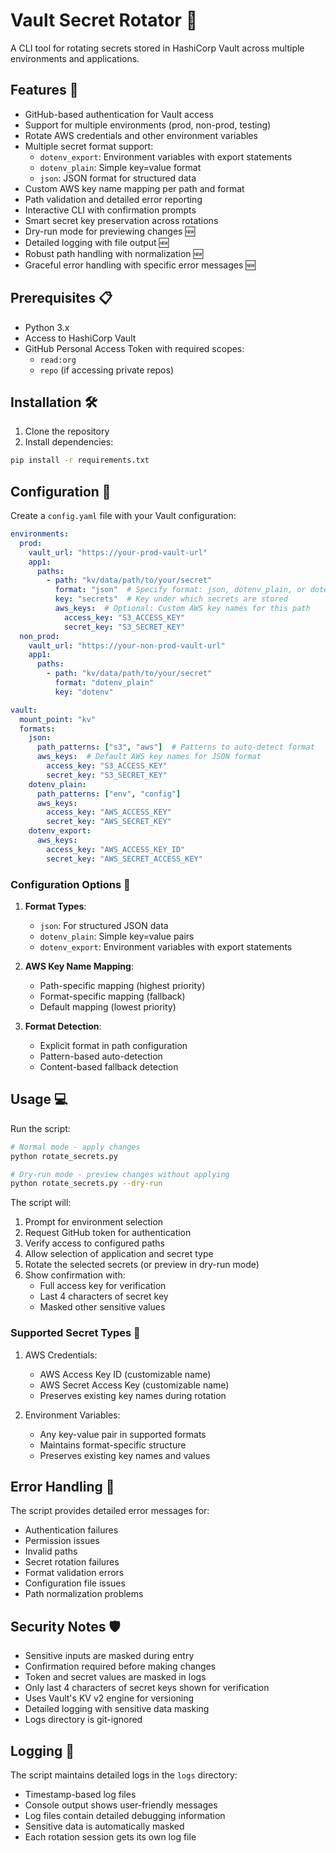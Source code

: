 # Vault Secret Rotator 🔐

A CLI tool for rotating secrets stored in HashiCorp Vault across multiple environments and applications.

## Features 🌟

- GitHub-based authentication for Vault access
- Support for multiple environments (prod, non-prod, testing)
- Rotate AWS credentials and other environment variables
- Multiple secret format support:
  - `dotenv_export`: Environment variables with export statements
  - `dotenv_plain`: Simple key=value format
  - `json`: JSON format for structured data
- Custom AWS key name mapping per path and format
- Path validation and detailed error reporting
- Interactive CLI with confirmation prompts
- Smart secret key preservation across rotations
- Dry-run mode for previewing changes 🆕
- Detailed logging with file output 🆕
- Robust path handling with normalization 🆕
- Graceful error handling with specific error messages 🆕

## Prerequisites 📋

- Python 3.x
- Access to HashiCorp Vault
- GitHub Personal Access Token with required scopes:
  - `read:org`
  - `repo` (if accessing private repos)

## Installation 🛠️

1. Clone the repository
2. Install dependencies:
```bash
pip install -r requirements.txt
```

## Configuration 📝

Create a `config.yaml` file with your Vault configuration:

```yaml
environments:
  prod:
    vault_url: "https://your-prod-vault-url"
    app1:
      paths:
        - path: "kv/data/path/to/your/secret"
          format: "json"  # Specify format: json, dotenv_plain, or dotenv_export
          key: "secrets"  # Key under which secrets are stored
          aws_keys:  # Optional: Custom AWS key names for this path
            access_key: "S3_ACCESS_KEY"
            secret_key: "S3_SECRET_KEY"
  non_prod:
    vault_url: "https://your-non-prod-vault-url"
    app1:
      paths:
        - path: "kv/data/path/to/your/secret"
          format: "dotenv_plain"
          key: "dotenv"

vault:
  mount_point: "kv"
  formats:
    json:
      path_patterns: ["s3", "aws"]  # Patterns to auto-detect format
      aws_keys:  # Default AWS key names for JSON format
        access_key: "S3_ACCESS_KEY"
        secret_key: "S3_SECRET_KEY"
    dotenv_plain:
      path_patterns: ["env", "config"]
      aws_keys:
        access_key: "AWS_ACCESS_KEY"
        secret_key: "AWS_SECRET_KEY"
    dotenv_export:
      aws_keys:
        access_key: "AWS_ACCESS_KEY_ID"
        secret_key: "AWS_SECRET_ACCESS_KEY"
```

### Configuration Options 🔧

1. **Format Types**:
   - `json`: For structured JSON data
   - `dotenv_plain`: Simple key=value pairs
   - `dotenv_export`: Environment variables with export statements

2. **AWS Key Name Mapping**:
   - Path-specific mapping (highest priority)
   - Format-specific mapping (fallback)
   - Default mapping (lowest priority)

3. **Format Detection**:
   - Explicit format in path configuration
   - Pattern-based auto-detection
   - Content-based fallback detection

## Usage 💻

Run the script:
```bash
# Normal mode - apply changes
python rotate_secrets.py

# Dry-run mode - preview changes without applying
python rotate_secrets.py --dry-run
```

The script will:
1. Prompt for environment selection
2. Request GitHub token for authentication
3. Verify access to configured paths
4. Allow selection of application and secret type
5. Rotate the selected secrets (or preview in dry-run mode)
6. Show confirmation with:
   - Full access key for verification
   - Last 4 characters of secret key
   - Masked other sensitive values

### Supported Secret Types 🔑

1. AWS Credentials:
   - AWS Access Key ID (customizable name)
   - AWS Secret Access Key (customizable name)
   - Preserves existing key names during rotation

2. Environment Variables:
   - Any key-value pair in supported formats
   - Maintains format-specific structure
   - Preserves existing key names and values

## Error Handling 🚨

The script provides detailed error messages for:
- Authentication failures
- Permission issues
- Invalid paths
- Secret rotation failures
- Format validation errors
- Configuration file issues
- Path normalization problems

## Security Notes 🛡️

- Sensitive inputs are masked during entry
- Confirmation required before making changes
- Token and secret values are masked in logs
- Only last 4 characters of secret keys shown for verification
- Uses Vault's KV v2 engine for versioning
- Detailed logging with sensitive data masking
- Logs directory is git-ignored

## Logging 📝

The script maintains detailed logs in the `logs` directory:
- Timestamp-based log files
- Console output shows user-friendly messages
- Log files contain detailed debugging information
- Sensitive data is automatically masked
- Each rotation session gets its own log file 